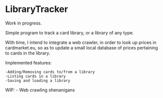 # LibraryTracker
Work in progress. 

Simple program to track a card library, or a library of any type.

With time, I intend to integrate a web crawler, in order to look up prices in cardmarket.eu, so as to update a small local database of prices pertaining to cards in the library.

Implemented features:

	-Adding/Removing cards to/from a library
	-Listing cards in a library
	-Saving and loading a library

WIP:
	- Web crawling shenanigans
